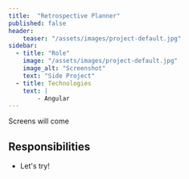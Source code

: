 ```yaml
---
title:  "Retrospective Planner"
published: false
header:
    teaser: "/assets/images/project-default.jpg"
sidebar:
  - title: "Role"
    image: "/assets/images/project-default.jpg"
    image_alt: "Screenshot"
    text: "Side Project"
  - title: Technologies
    text: | 
        - Angular
---
```


Screens will come

## Responsibilities
- Let's try!